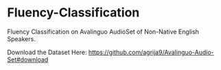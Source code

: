 # Fluency-Classification
Fluency Classification on Avalinguo AudioSet of Non-Native English Speakers.

Download the Dataset Here:
https://github.com/agrija9/Avalinguo-Audio-Set#download

